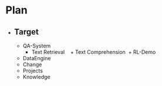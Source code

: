 # Plan
+ ## Target
  + QA-System
    + Text Retrieval
    + Text Comprehension
  + RL-Demo
  + DataEngine
  + Change
  + Projects
  + Knowledge
